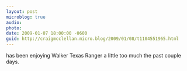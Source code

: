 ```yaml
---
layout: post
microblog: true
audio: 
photo: 
date: 2009-01-07 18:00:00 -0600
guid: http://craigmcclellan.micro.blog/2009/01/08/t1104551965.html
---
```

has been enjoying Walker Texas Ranger a little too much the past couple days.

